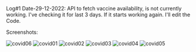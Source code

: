 Log#1 Date-29-12-2022:
  API to fetch vaccine availability, is not currently working. I've checking it for last 3 days. If it starts working again. I'll edit the Code.
  
  
Screenshots:

![covid06](https://user-images.githubusercontent.com/16263958/209924950-255464af-d115-414f-8ccd-3d095eff44ce.png)
![covid01](https://user-images.githubusercontent.com/16263958/209924957-c49f94dc-1484-437a-b71f-c49452dbaf82.png)
![covid02](https://user-images.githubusercontent.com/16263958/209924962-cca1d1a3-1632-4b9b-9989-92a5e17cf11c.png)
![covid03](https://user-images.githubusercontent.com/16263958/209924968-20ee4f64-fcfb-46b9-983f-fa2837794d8f.png)
![covid04](https://user-images.githubusercontent.com/16263958/209924972-571e6292-937f-4c4f-84db-74166627743b.png)
![covid05](https://user-images.githubusercontent.com/16263958/209924977-a87c6203-f3ec-4ee1-b823-be4561162287.png)
